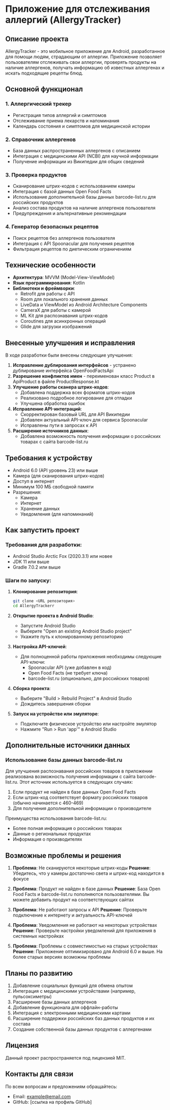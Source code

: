 # Приложение для отслеживания аллергий (AllergyTracker)

## Описание проекта

AllergyTracker - это мобильное приложение для Android, разработанное для помощи людям, страдающим от аллергии. Приложение позволяет пользователям отслеживать свои аллергии, проверять продукты на наличие аллергенов, получать информацию об известных аллергенах и искать подходящие рецепты блюд.

## Основной функционал

### 1. Аллергический трекер
- Регистрация типов аллергий и симптомов
- Отслеживание приема лекарств и напоминания
- Календарь состояния и симптомов для медицинской истории

### 2. Справочник аллергенов
- База данных распространенных аллергенов с описанием
- Интеграция с медицинскими API (NCBI) для научной информации
- Получение информации из Википедии для общих сведений

### 3. Проверка продуктов
- Сканирование штрих-кодов с использованием камеры
- Интеграция с базой данных Open Food Facts
- Использование дополнительной базы данных barcode-list.ru для российских продуктов
- Анализ состава продуктов на наличие аллергенов пользователя
- Предупреждения и альтернативные рекомендации

### 4. Генератор безопасных рецептов
- Поиск рецептов без аллергенов пользователя
- Интеграция с API Spoonacular для получения рецептов
- Фильтрация рецептов по диетическим ограничениям

## Технические особенности

- **Архитектура**: MVVM (Model-View-ViewModel)
- **Язык программирования**: Kotlin
- **Библиотеки и фреймворки**:
  - Retrofit для работы с API
  - Room для локального хранения данных
  - LiveData и ViewModel из Android Architecture Components
  - CameraX для работы с камерой
  - ML Kit для распознавания штрих-кодов
  - Coroutines для асинхронных операций
  - Glide для загрузки изображений

## Внесенные улучшения и исправления

В ходе разработки были внесены следующие улучшения:

1. **Исправление дублирования интерфейсов** - устранено дублирование интерфейса OpenFoodFactsApi
2. **Разрешение конфликтов имен** - переименован класс Product в ApiProduct в файле ProductResponse.kt
3. **Улучшение работы сканера штрих-кодов**:
   - Добавлена поддержка всех форматов штрих-кодов
   - Реализовано подробное логирование для отладки
   - Улучшена обработка ошибок
4. **Исправление API-интеграций**:
   - Скорректирован базовый URL для API Википедии
   - Добавлен актуальный API-ключ для сервиса Spoonacular
   - Исправлены пути в запросах к API
5. **Расширение источников данных**:
   - Добавлена возможность получения информации о российских товарах с сайта barcode-list.ru

## Требования к устройству

- Android 6.0 (API уровень 23) или выше
- Камера (для сканирования штрих-кодов)
- Доступ в интернет
- Минимум 100 МБ свободной памяти
- Разрешения:
  - Камера
  - Интернет
  - Хранение данных
  - Уведомления (для напоминаний)

## Как запустить проект

### Требования для разработки:
- Android Studio Arctic Fox (2020.3.1) или новее
- JDK 11 или выше
- Gradle 7.0.2 или выше

### Шаги по запуску:

1. **Клонирование репозитория**:
   ```bash
   git clone <URL репозитория>
   cd AllergyTrackerr
   ```

2. **Открытие проекта в Android Studio**:
   - Запустите Android Studio
   - Выберите "Open an existing Android Studio project"
   - Укажите путь к клонированному репозиторию

3. **Настройка API-ключей**:
   - Для полноценной работы приложения необходимы следующие API-ключи:
     - Spoonacular API (уже добавлен в код)
     - Open Food Facts (не требует ключа)
     - barcode-list.ru (опционально, для российских товаров)

4. **Сборка проекта**:
   - Выберите "Build > Rebuild Project" в Android Studio
   - Дождитесь завершения сборки

5. **Запуск на устройстве или эмуляторе**:
   - Подключите физическое устройство или настройте эмулятор
   - Нажмите "Run > Run 'app'" в Android Studio

## Дополнительные источники данных

### Использование базы данных barcode-list.ru

Для улучшения распознавания российских товаров в приложении реализована возможность получения информации с сайта barcode-list.ru. Этот источник используется в следующих случаях:

1. Если продукт не найден в базе данных Open Food Facts
2. Если штрих-код соответствует формату российских товаров (обычно начинается с 460-469)
3. Для получения дополнительной информации о производителе

Преимущества использования barcode-list.ru:
- Более полная информация о российских товарах
- Данные о региональных продуктах
- Информация о производителях

## Возможные проблемы и решения

1. **Проблема**: Не сканируются некоторые штрих-коды
   **Решение**: Убедитесь, что у камеры достаточно света и штрих-код находится в фокусе

2. **Проблема**: Продукт не найден в базе данных
   **Решение**: База Open Food Facts и barcode-list.ru пополняются пользователями. Вы можете добавить продукт на соответствующих сайтах

3. **Проблема**: Не работают запросы к API
   **Решение**: Проверьте подключение к интернету и актуальность API-ключей

4. **Проблема**: Уведомления не работают на некоторых устройствах
   **Решение**: Проверьте настройки уведомлений для приложения в системных настройках

5. **Проблема**: Проблемы с совместимостью на старых устройствах
   **Решение**: Приложение оптимизировано для Android 6.0 и выше. На более старых версиях возможны проблемы

## Планы по развитию

1. Добавление социальных функций для обмена опытом
2. Интеграция с медицинскими устройствами (например, пульсоксиметры)
3. Расширение базы данных аллергенов
4. Добавление функционала для оффлайн-работы
5. Интеграция с электронными медицинскими картами
6. Расширение поддержки российских баз данных продуктов и их состава
7. Создание собственной базы данных продуктов с аллергенами

## Лицензия

Данный проект распространяется под лицензией MIT.

## Контакты для связи

По всем вопросам и предложениям обращайтесь:
- Email: example@email.com
- GitHub: [ссылка на профиль GitHub]

